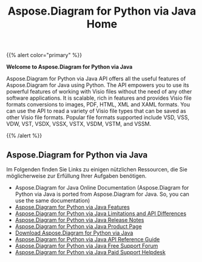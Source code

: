 ﻿---
title: Aspose.Diagram for Python via Java Home
type: docs
weight: 40
url: /de/python-java/
---
{{% alert color="primary" %}} 


**Welcome to Aspose.Diagram for Python via Java**

Aspose.Diagram for Python via Java API offers all the useful features of Aspose.Diagram for Java using Python. The API empowers you to use its powerful features of working with Visio files without the need of any other software applications. It is scalable, rich in features and provides Visio file formats conversions to images, PDF, HTML, XML and XAML formats. You can use the API to read a variety of Visio file types that can be saved as other Visio file formats. Popular file formats supported include VSD, VSS, VDW, VST, VSDX, VSSX, VSTX, VSDM, VSTM, and VSSM.

{{% /alert %}} 
## **Aspose.Diagram for Python via Java**
Im Folgenden finden Sie Links zu einigen nützlichen Ressourcen, die Sie möglicherweise zur Erfüllung Ihrer Aufgaben benötigen.

- Aspose.Diagram for Java Online Documentation (Aspose.Diagram for Python via Java is ported from Aspose.Diagram for Java. So, you can use the same documentation)
- [Aspose.Diagram for Python via Java Features](https://docs.aspose.com/diagram/java/aspose-diagram-for-python-via-java-features/)
- [Aspose.Diagram for Python via Java Limitations and API Differences](https://docs.aspose.com/diagram/java/aspose-diagram-for-python-via-java-limitations-and-api-differences/)
- [Aspose.Diagram for Python via Java Release Notes](https://docs.aspose.com/diagram/java/aspose-diagram-for-python-via-java/)
- [Aspose.Diagram for Python via Java Product Page](https://products.aspose.com/diagram/python-java/)
- [Download Aspose.Diagram for Python via Java](https://downloads.aspose.com/diagram/python)
- [Aspose.Diagram for Python via Java API Reference Guide](https://reference.aspose.com/diagram/python)
- [Aspose.Diagram for Python via Java Free Support Forum](https://forum.aspose.com/c/diagram/17)
- [Aspose.Diagram for Python via Java Paid Support Helpdesk](https://helpdesk.aspose.com/)
